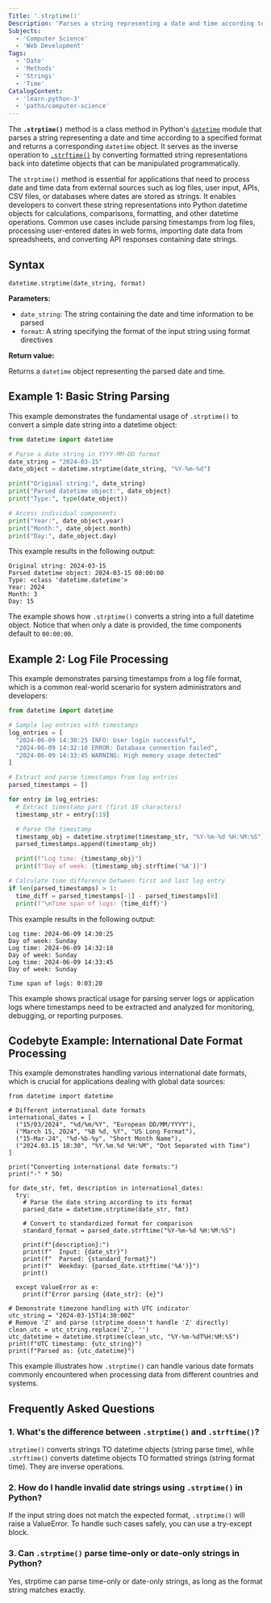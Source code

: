 ```yaml
---
Title: '.strptime()'
Description: 'Parses a string representing a date and time according to a specified format and returns a `datetime` object'
Subjects:
  - 'Computer Science'
  - 'Web Development'
Tags:
  - 'Date'
  - 'Methods'
  - 'Strings'
  - 'Time'
CatalogContent:
  - 'learn-python-3'
  - 'paths/computer-science'
---
```


The **`.strptime()`** method is a class method in Python's [`datetime`](https://www.codecademy.com/resources/docs/python/dates) module that parses a string representing a date and time according to a specified format and returns a corresponding `datetime` object. It serves as the inverse operation to [`.strftime()`](https://www.codecademy.com/resources/docs/python/time-module/strftime) by converting formatted string representations back into datetime objects that can be manipulated programmatically.

The `strptime()` method is essential for applications that need to process date and time data from external sources such as log files, user input, APIs, CSV files, or databases where dates are stored as strings. It enables developers to convert these string representations into Python datetime objects for calculations, comparisons, formatting, and other datetime operations. Common use cases include parsing timestamps from log files, processing user-entered dates in web forms, importing date data from spreadsheets, and converting API responses containing date strings.

## Syntax

```pseudo
datetime.strptime(date_string, format)
```

**Parameters:**

- `date_string`: The string containing the date and time information to be parsed
- `format`: A string specifying the format of the input string using format directives

**Return value:**

Returns a `datetime` object representing the parsed date and time.

## Example 1: Basic String Parsing

This example demonstrates the fundamental usage of `.strptime()` to convert a simple date string into a datetime object:

```py
from datetime import datetime

# Parse a date string in YYYY-MM-DD format
date_string = "2024-03-15"
date_object = datetime.strptime(date_string, "%Y-%m-%d")

print("Original string:", date_string)
print("Parsed datetime object:", date_object)
print("Type:", type(date_object))

# Access individual components
print("Year:", date_object.year)
print("Month:", date_object.month)
print("Day:", date_object.day)
```

This example results in the following output:

```shell
Original string: 2024-03-15
Parsed datetime object: 2024-03-15 00:00:00
Type: <class 'datetime.datetime'>
Year: 2024
Month: 3
Day: 15
```

The example shows how `.strptime()` converts a string into a full datetime object. Notice that when only a date is provided, the time components default to `00:00:00`.

## Example 2: Log File Processing

This example demonstrates parsing timestamps from a log file format, which is a common real-world scenario for system administrators and developers:

```py
from datetime import datetime

# Sample log entries with timestamps
log_entries = [
  "2024-06-09 14:30:25 INFO: User login successful",
  "2024-06-09 14:32:18 ERROR: Database connection failed",
  "2024-06-09 14:33:45 WARNING: High memory usage detected"
]

# Extract and parse timestamps from log entries
parsed_timestamps = []

for entry in log_entries:
  # Extract timestamp part (first 19 characters)
  timestamp_str = entry[:19]

  # Parse the timestamp
  timestamp_obj = datetime.strptime(timestamp_str, "%Y-%m-%d %H:%M:%S")
  parsed_timestamps.append(timestamp_obj)

  print(f"Log time: {timestamp_obj}")
  print(f"Day of week: {timestamp_obj.strftime('%A')}")

# Calculate time difference between first and last log entry
if len(parsed_timestamps) > 1:
  time_diff = parsed_timestamps[-1] - parsed_timestamps[0]
  print(f"\nTime span of logs: {time_diff}")
```

This example results in the following output:

```shell
Log time: 2024-06-09 14:30:25
Day of week: Sunday
Log time: 2024-06-09 14:32:18
Day of week: Sunday
Log time: 2024-06-09 14:33:45
Day of week: Sunday

Time span of logs: 0:03:20
```

This example shows practical usage for parsing server logs or application logs where timestamps need to be extracted and analyzed for monitoring, debugging, or reporting purposes.

## Codebyte Example: International Date Format Processing

This example demonstrates handling various international date formats, which is crucial for applications dealing with global data sources:

```codebyte/python
from datetime import datetime

# Different international date formats
international_dates = [
  ("15/03/2024", "%d/%m/%Y", "European DD/MM/YYYY"),
  ("March 15, 2024", "%B %d, %Y", "US Long Format"),
  ("15-Mar-24", "%d-%b-%y", "Short Month Name"),
  ("2024.03.15 18:30", "%Y.%m.%d %H:%M", "Dot Separated with Time")
]

print("Converting international date formats:")
print("-" * 50)

for date_str, fmt, description in international_dates:
  try:
    # Parse the date string according to its format
    parsed_date = datetime.strptime(date_str, fmt)

    # Convert to standardized format for comparison
    standard_format = parsed_date.strftime("%Y-%m-%d %H:%M:%S")

    print(f"{description}:")
    print(f"  Input: {date_str}")
    print(f"  Parsed: {standard_format}")
    print(f"  Weekday: {parsed_date.strftime('%A')}")
    print()

  except ValueError as e:
    print(f"Error parsing {date_str}: {e}")

# Demonstrate timezone handling with UTC indicator
utc_string = "2024-03-15T14:30:00Z"
# Remove 'Z' and parse (strptime doesn't handle 'Z' directly)
clean_utc = utc_string.replace('Z', '')
utc_datetime = datetime.strptime(clean_utc, "%Y-%m-%dT%H:%M:%S")
print(f"UTC timestamp: {utc_string}")
print(f"Parsed as: {utc_datetime}")
```

This example illustrates how `.strptime()` can handle various date formats commonly encountered when processing data from different countries and systems.

## Frequently Asked Questions

### 1. What's the difference between `.strptime()` and `.strftime()`?

`strptime()` converts strings TO datetime objects (string parse time), while `.strftime()` converts datetime objects TO formatted strings (string format time). They are inverse operations.

### 2. How do I handle invalid date strings using `.strptime()` in Python?

If the input string does not match the expected format, `.strptime()` will raise a ValueError. To handle such cases safely, you can use a try-except block.

### 3. Can `.strptime()` parse time-only or date-only strings in Python?

Yes, strptime can parse time-only or date-only strings, as long as the format string matches exactly.
